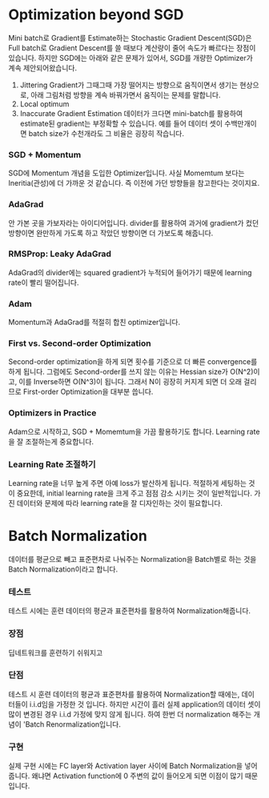 # Optimization beyond SGD
Mini batch로 Gradient를 Estimate하는 Stochastic Gradient Descent(SGD)은 Full batch로 Gradient Descent를 쓸 때보다 계산량이 줄어 속도가 빠르다는 장점이 있습니다. 하지만 SGD에는 아래와 같은 문제가 있어서, SGD를 개량한 Optimizer가 계속 제안되어왔습니다.
1. Jittering
Gradient가 그때그때 가장 떨어지는 방향으로 움직이면서 생기는 현상으로, 아래 그림처럼 방향을 계속 바꿔가면서 움직이는 문제를 말합니다. 
2. Local optimum
3. Inaccurate Gradient Estimation
데이터가 크다면 mini-batch를 활용하여 estimate된 gradient는 부정확할 수 있습니다. 예를 들어 데이터 셋이 수백만개이면 batch size가 수천개라도 그 비율은 굉장히 작습니다.

### SGD + Momentum
SGD에 Momentum 개념을 도입한 Optimizer입니다. 사실 Momemtum 보다는 Ineritia(관성)에 더 가까운 것 같습니다. 즉 이전에 가던 방향들을 참고한다는 것이지요.
### AdaGrad
안 가본 곳을 가보자라는 아이디어입니다. divider를 활용하여 과거에 gradient가 컸던 방향이면 완만하게 가도록 하고 작았던 방향이면 더 가보도록 해줍니다.
### RMSProp: Leaky AdaGrad
AdaGrad의 divider에는 squared gradient가 누적되어 들어가기 때문에 learning rate이 빨리 떨어집니다.
### Adam
Momentum과 AdaGrad를 적절히 합친 optimizer입니다.

### First vs. Second-order Optimization
Second-order optimization을 하게 되면 횟수를 기준으로 더 빠른 convergence를 하게 됩니다. 그럼에도 Second-order를 쓰지 않는 이유는 Hessian size가 O(N^2)이고, 이를 Inverse하면 O(N^3)이 됩니다. 그래서 N이 굉장히 커지게 되면 더 오래 걸리므로 First-order Optimization을 대부분 씁니다.
### Optimizers in Practice
Adam으로 시작하고, SGD + Momemtum을 가끔 활용하기도 합니다. Learning rate을 잘 조절하는게 중요합니다.
### Learning Rate 조절하기
Learning rate을 너무 높게 주면 아예 loss가 발산하게 됩니다. 적절하게 세팅하는 것이 중요한데, initial learning rate을 크게 주고 점점 감소 시키는 것이 일반적입니다. 가진 데이터와 문제에 따라 learning rate을 잘 디자인하는 것이 필요합니다.

# Batch Normalization
데이터를 평균으로 빼고 표준편차로 나눠주는 Normalization을 Batch별로 하는 것을 Batch Normalization이라고 합니다.
### 테스트
테스트 시에는 훈련 데이터의 평균과 표준편차를 활용하여 Normalization해줍니다.
### 장점
딥네트워크를 훈련하기 쉬워지고
### 단점
테스트 시 훈련 데이터의 평균과 표준편차를 활용하여 Normalization할 때에는, 데이터들이 i.i.d임을 가정한 것 입니다. 하지만 시간이 흘러 실제 application의  데이터 셋이 많이 변경된 경우 i.i.d 가정에 맞지 않게 됩니다. 하여 한번 더 normalization 해주는 개념이 'Batch Renormalization입니다.
### 구현
실제 구현 시에는 FC layer와 Activation layer 사이에 Batch Normalization을 넣어줍니다. 왜냐면 Activation function에 0 주변의 값이 들어오게 되면 이점이 많기 때문입니다. 

<!--stackedit_data:
eyJoaXN0b3J5IjpbLTE2MTE1MTQwMDMsNTQ0MTYwMDAzXX0=
-->